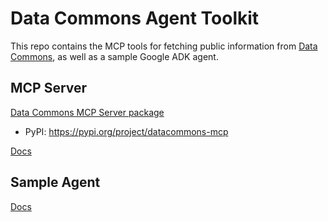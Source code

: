 # Data Commons Agent Toolkit

This repo contains the MCP tools for fetching public information from [Data Commons](https://datacommons.org/), as well as a sample Google ADK agent.

## MCP Server

[Data Commons MCP Server package](packages/datacommons-mcp/)
* PyPI: https://pypi.org/project/datacommons-mcp

[Docs](docs/get_started.md)

## Sample Agent


[Docs](docs/get_started.md)
